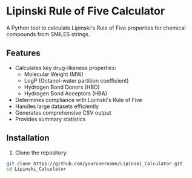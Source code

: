 # Lipinski Rule of Five Calculator

A Python tool to calculate Lipinski's Rule of Five properties for chemical compounds from SMILES strings.

## Features

- Calculates key drug-likeness properties:
  - Molecular Weight (MW)
  - LogP (Octanol-water partition coefficient)
  - Hydrogen Bond Donors (HBD)
  - Hydrogen Bond Acceptors (HBA)
- Determines compliance with Lipinski's Rule of Five
- Handles large datasets efficiently
- Generates comprehensive CSV output
- Provides summary statistics

## Installation

1. Clone the repository:
```bash
git clone https://github.com/yourusername/Lipinski_Calculator.git
cd Lipinski_Calculator

